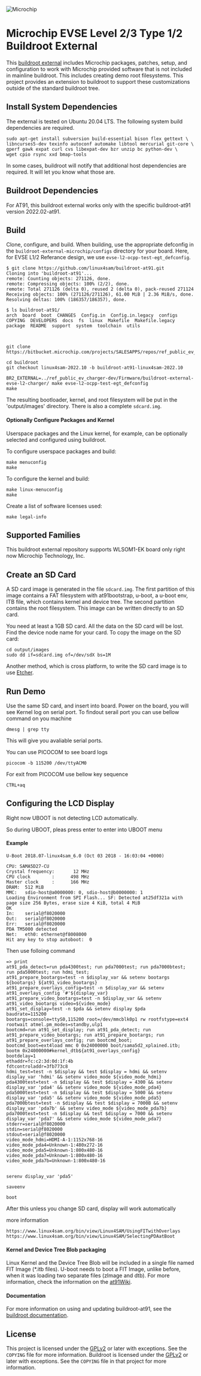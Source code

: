 ![Microchip](docs/microchip_logo.png)

# Microchip EVSE Level 2/3 Type 1/2 Buildroot External

This [buildroot external][1] includes Microchip packages, patches, setup, and
configuration to work with Microchip provided software that is not included in
mainline buildroot.  This includes creating demo root filesystems. This project
provides an extension to buildroot to support these customizations outside of
the standard buildroot tree.


## Install System Dependencies

The external is tested on Ubuntu 20.04 LTS.  The following system build
dependencies are required.

    sudo apt-get install subversion build-essential bison flex gettext \
    libncurses5-dev texinfo autoconf automake libtool mercurial git-core \
    gperf gawk expat curl cvs libexpat-dev bzr unzip bc python-dev \
    wget cpio rsync xxd bmap-tools

In some cases, buildroot will notify that additional host dependencies are
required.  It will let you know what those are.


## Buildroot Dependencies

For AT91, this buildroot external works only with the specific buildroot-at91
version 2022.02-at91.


## Build

Clone, configure, and build.  When building, use the appropriate defconfig in
the `buildroot-external-microchip/configs` directory for your board.
Here, for EVSE L1/2 Referance design, we use `evse-l2-ocpp-test-egt_defconfig`.

    $ git clone https://github.com/linux4sam/buildroot-at91.git
    Cloning into 'buildroot-at91'...
    remote: Counting objects: 271126, done.
    remote: Compressing objects: 100% (2/2), done.
    remote: Total 271126 (delta 0), reused 2 (delta 0), pack-reused 271124
    Receiving objects: 100% (271126/271126), 61.00 MiB | 2.36 MiB/s, done.
    Resolving deltas: 100% (186357/186357), done.

    $ ls buildroot-at91/
    arch  board  boot  CHANGES  Config.in  Config.in.legacy  configs  COPYING  DEVELOPERS  docs  fs  linux  Makefile  Makefile.legacy  package  README  support  system  toolchain  utils



    git clone https://bitbucket.microchip.com/projects/SALESAPPS/repos/ref_public_ev_charger/

    cd buildroot
    git checkout linux4sam-2022.10 -b buildroot-at91-linux4sam-2022.10

    BR2_EXTERNAL=../ref_public_ev_charger-dev/Firmware/buildroot-external-evse-l2-charger/ make evse-l2-ocpp-test-egt_defconfig
    make

The resulting bootloader, kernel, and root filesystem will be put in the
'output/images' directory.  There is also a complete `sdcard.img`.

#### Optionally Configure Packages and Kernel

Userspace packages and the Linux kernel, for example, can be optionally selected
and configured using buildroot.

To configure userspace packages and build:

    make menuconfig
    make


To configure the kernel and build:

    make linux-menuconfig
    make


Create a list of software licenses used:

    make legal-info

## Supported Families

This buildroot external repository supports WLSOM1-EK board only right now 
Microchip Technology, Inc.


## Create an SD Card

A SD card image is generated in the file `sdcard.img`.  The first partition of
this image contains a FAT filesystem with at91bootstrap, u-boot, a u-boot env,
ITB file, which contains kernel and device tree. The second partition contains
the root filesystem. This image can be written directly to an SD card.

You need at least a 1GB SD card. All the data on the SD card will be
lost. Find the device node name for your card.  To copy the image on the SD
card:

    cd output/images
    sudo dd if=sdcard.img of=/dev/sdX bs=1M

Another method, which is cross platform, to write the SD card image is to use
[Etcher][5].

## Run Demo
Use the same SD card, and insert into board. Power on the board, you will see Kernel
log on serial port. 
To findout serail port you can use bellow command on you machine
    
    dmesg | grep tty

This will give you avaliable serial ports. 

You can use PICOCOM to see board logs 
    
    picocom -b 115200 /dev/ttyACM0

For exit from PICOCOM use bellow key sequence
    
    CTRL+aq

## Configuring the LCD Display

Right now UBOOT is not detecting LCD automatically.

So during UBOOT, pleas press enter to enter into UBOOT menu

#### Example 
    
    U-Boot 2018.07-linux4sam_6.0 (Oct 03 2018 - 16:03:04 +0000)

    CPU: SAMA5D27-CU
    Crystal frequency:       12 MHz
    CPU clock        :      498 MHz
    Master clock     :      166 MHz
    DRAM:  512 MiB
    MMC:   sdio-host@a0000000: 0, sdio-host@b0000000: 1
    Loading Environment from SPI Flash... SF: Detected at25df321a with page size 256 Bytes, erase size 4 KiB, total 4 MiB
    OK
    In:    serial@f8020000
    Out:   serial@f8020000
    Err:   serial@f8020000
    PDA TM5000 detected
    Net:   eth0: ethernet@f8008000
    Hit any key to stop autoboot:  0

Then use folloing command 
    
    => print
    at91_pda_detect=run pda4300test; run pda7000test; run pda7000btest; run pda5000test; run hdmi_test;
    at91_prepare_bootargs=test -n $display_var && setenv bootargs ${bootargs} ${at91_video_bootargs}
    at91_prepare_overlays_config=test -n $display_var && setenv at91_overlays_config '#'${display_var}
    at91_prepare_video_bootargs=test -n $display_var && setenv at91_video_bootargs video=${video_mode}
    at91_set_display=test -n $pda && setenv display $pda
    baudrate=115200
    bootargs=console=ttyS0,115200 root=/dev/mmcblk0p1 rw rootfstype=ext4 rootwait atmel.pm_modes=standby,ulp1
    bootcmd=run at91_set_display; run at91_pda_detect; run at91_prepare_video_bootargs; run at91_prepare_bootargs; run at91_prepare_overlays_config; run bootcmd_boot;
    bootcmd_boot=ext4load mmc 0 0x24000000 boot/sama5d2_xplained.itb; bootm 0x24000000#kernel_dtb${at91_overlays_config}
    bootdelay=1
    ethaddr=fc:c2:3d:0d:1f:4b
    fdtcontroladdr=3fb773c8
    hdmi_test=test -n $display && test $display = hdmi && setenv display_var 'hdmi' && setenv video_mode ${video_mode_hdmi}
    pda4300test=test -n $display && test $display = 4300 && setenv display_var 'pda4' && setenv video_mode ${video_mode_pda4}
    pda5000test=test -n $display && test $display = 5000 && setenv display_var 'pda5' && setenv video_mode ${video_mode_pda5}
    pda7000btest=test -n $display && test $display = 7000B && setenv display_var 'pda7b' && setenv video_mode ${video_mode_pda7b}
    pda7000test=test -n $display && test $display = 7000 && setenv display_var 'pda7' && setenv video_mode ${video_mode_pda7}
    stderr=serial@f8020000
    stdin=serial@f8020000
    stdout=serial@f8020000
    video_mode_hdmi=HDMI-A-1:1152x768-16
    video_mode_pda4=Unknown-1:480x272-16
    video_mode_pda5=Unknown-1:800x480-16
    video_mode_pda7=Unknown-1:800x480-16
    video_mode_pda7b=Unknown-1:800x480-16 


    serenv display_var 'pda5'

    saveenv 

    boot

After this unless you change SD card, display will work automatically 

more information 
    
    https://www.linux4sam.org/bin/view/Linux4SAM/UsingFITwithOverlays
    https://www.linux4sam.org/bin/view/Linux4SAM/SelectingPDAatBoot


#### Kernel and Device Tree Blob packaging

Linux Kernel and the Device Tree Blob will be included in a single file
named FIT Image (*.itb files). U-boot needs to boot a FIT Image, unlike before,
when it was loading two separate files (zImage and dtb).
For more information, check the information on the [at91Wiki][7].

#### Documentation

For more information on using and updating buildroot-at91, see the [buildroot
documentation][3].



## License

This project is licensed under the [GPLv2][2] or later with exceptions.  See the
`COPYING` file for more information.  Buildroot is licensed under the [GPLv2][2]
or later with exceptions. See the `COPYING` file in that project for more
information.


[1]: https://buildroot.org/downloads/manual/manual.html#outside-br-custom
[2]: https://www.gnu.org/licenses/old-licenses/gpl-2.0.en.html
[3]: https://buildroot.org/docs.html
[4]: https://www.linux4sam.org/bin/view/Linux4SAM/SDCardBootNotice
[5]: https://etcher.io/
[6]: https://www.linux4sam.org/bin/view/Linux4SAM/PDADetectionAtBoot
[7]: https://www.linux4sam.org/bin/view/Linux4SAM/UsingFITwithOverlays
[8]: https://github.com/polarfire-soc/polarfire-soc-documentation
[9]: https://mi-v-ecosystem.github.io/redirects/asymmetric-multiprocessing_amp
[10]: https://bztsrc.gitlab.io/usbimager/
[11]: https://mi-v-ecosystem.github.io/redirects/booting-from-qspi_booting-from-qspi
[12]: https://mi-v-ecosystem.github.io/redirects/boards-mpfs-generic-updating-mpfs-kit
[13]: https://github.com/polarfire-soc/icicle-kit-reference-design/releases
[14]: https://github.com/linux4microchip/buildroot-external-microchip/releases/tag/linux4microchip%2Bfpga-2022.11
